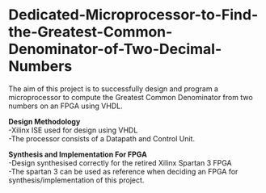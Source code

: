 # Dedicated-Microprocessor-to-Find-the-Greatest-Common-Denominator-of-Two-Decimal-Numbers
The aim of this project is to successfully design and program a microprocessor to compute the Greatest Common Denominator from two numbers on an FPGA using VHDL.

**Design Methodology <br />**
-Xilinx ISE used for design using VHDL <br />
-The processor consists of a Datapath and Control Unit. <br />

**Synthesis and Implementation For FPGA  <br />**
-Design synthesised correctly for the retired Xilinx Spartan 3 FPGA <br />
-The spartan 3 can be used as reference when deciding an FPGA for synthesis/implementation of this project. <br />
